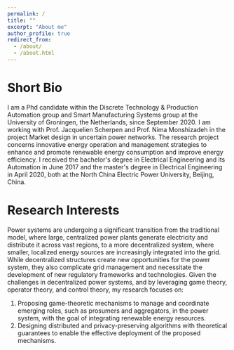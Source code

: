```yaml
---
permalink: /
title: ""
excerpt: "About me"
author_profile: true
redirect_from: 
  - /about/
  - /about.html
---
```


Short Bio
===

I am a Phd candidate within the Discrete Technology & Production Automation group and Smart Manufacturing Systems group at the University of Groningen, the Netherlands, since September 2020. I am working with Prof. Jacquelien Scherpen and Prof. Nima Monshizadeh in the project Market design in uncertain power networks. The research project concerns innovative energy operation and management strategies to enhance and promote renewable energy consumption and improve energy efficiency. I received the bachelor's degree in Electrical Engineering and its Automation in June 2017 and the master's degree in Electrical Engineering in April 2020, both at the North China Electric Power University, Beijing, China. 

Research Interests
===

Power systems are undergoing a significant transition from the traditional model, where large, centralized power plants generate electricity and distribute it across vast regions, to a more decentralized system, where smaller, localized energy sources are increasingly integrated into the grid. While decentralized structures create new opportunities for the power system, they also complicate grid management and necessitate the development of new regulatory frameworks and technologies. Given the challenges in decentralized power systems, and by leveraging game theory, operator theory, and control theory, my research focuses on: 
1. Proposing game-theoretic mechanisms to manage and coordinate emerging roles, such as prosumers and aggregators, in the power system, with the goal of integrating renewable energy resources.
2. Designing distributed and privacy-preserving algorithms with theoretical guarantees to enable the effective deployment of the proposed mechanisms.
